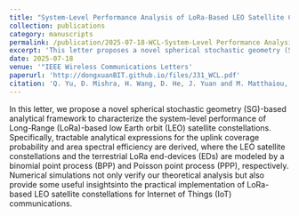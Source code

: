 ```yaml
---
title: "System-Level Performance Analysis of LoRa-Based LEO Satellite Constellations for IoT Communications"
collection: publications
category: manuscripts
permalink: /publication/2025-07-18-WCL-System-Level Performance Analysis of LoRa-Based LEO Satellite Constellations for IoT Communications-number-31
excerpt: 'This letter proposes a novel spherical stochastic geometry (SG)-based analytical framework to characterize the system-level performance of Long-Range (LoRa)-based low Earth orbit (LEO) satellite constellations.'
date: 2025-07-18
venue: '"IEEE Wireless Communications Letters'
paperurl: 'http://dongxuanBIT.github.io/files/J31_WCL.pdf'
citation: 'Q. Yu, D. Mishra, H. Wang, D. He, J. Yuan and M. Matthaiou, &quot;System-Level Performance Analysis of LoRa-Based LEO Satellite Constellations for IoT Communications,&quot; <i>IEEE Wireles Commun. Lett.</i>, Early Access, Jul. 2025.'
---
```


In this letter, we propose a novel spherical stochastic geometry (SG)-based analytical framework to characterize the system-level performance of Long-Range (LoRa)-based low Earth orbit (LEO) satellite constellations. Specifically, tractable analytical expressions for the uplink coverage probability and area spectral efficiency are derived, where the LEO satellite constellations and the terrestrial LoRa end-devices (EDs) are modeled by a binomial point process (BPP) and Poisson point process (PPP), respectively. Numerical simulations not only verify our theoretical analysis but also provide some useful insightsinto the practical implementation of LoRa-based LEO satellite constellations for Internet of Things (IoT) communications.